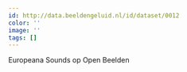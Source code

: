 ```yaml
---
id: http://data.beeldengeluid.nl/id/dataset/0012
color: ''
image: ''
tags: []
---
```


Europeana Sounds op Open Beelden
